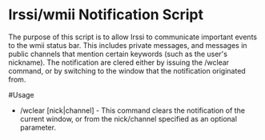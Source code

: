 # Irssi/wmii Notification Script

The purpose of this script is to allow Irssi to communicate important events to
the wmii status bar. This includes private messages, and messages in public
channels that mention certain keywords (such as the user's nickname). The notification are clered either by
issuing the /wclear command, or by switching to the window that the
notification originated from. 

#Usage

* /wclear [nick|channel] - This command clears the notification of the current window, or from the nick/channel specified as an optional parameter.


